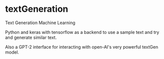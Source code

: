 # textGeneration
Text Generation Machine Learning

Python and keras with tensorflow as a backend to use a sample text and try and generate similar text.


Also a GPT-2 interface for interacting with open-AI's very powerful textGen model.
